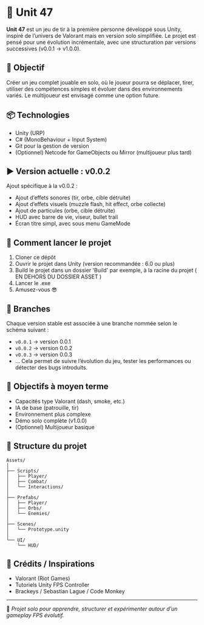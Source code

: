 
# 🎯 Unit 47

**Unit 47** est un jeu de tir à la première personne développé sous Unity, inspiré de l’univers de Valorant mais en version solo simplifiée. Le projet est pensé pour une évolution incrémentale, avec une structuration par versions successives (v0.0.1 → v1.0.0).

## 🔧 Objectif

Créer un jeu complet jouable en solo, où le joueur pourra se déplacer, tirer, utiliser des compétences simples et évoluer dans des environnements variés. Le multijoueur est envisagé comme une option future.

## 📦 Technologies
- Unity (URP)
- C# (MonoBehaviour + Input System)
- Git pour la gestion de version
- (Optionnel) Netcode for GameObjects ou Mirror (multijoueur plus tard)

## ▶️ Version actuelle : v0.0.2

Ajout spécifique à la v0.0.2 : 
- Ajout d’effets sonores (tir, orbe, cible détruite)
- Ajout d’effets visuels (muzzle flash, hit effect, orbe collecte)
- Ajout de particules (orbe, cible détruite)
- HUD avec barre de vie, viseur, bullet trail
- Écran titre simpl, avec sous menu GameMode

## 🧪 Comment lancer le projet
1. Cloner ce dépôt
2. Ouvrir le projet dans Unity (version recommandée : 6.0 ou plus)
3. Build le projet dans un dossier 'Build' par exemple, à la racine du projet ( EN DEHORS DU DOSSIER ASSET ) 
4. Lancer le .exe
5. Amusez-vous 😎

## 🌱 Branches
Chaque version stable est associée à une branche nommée selon le schéma suivant :
- `v0.0.1` → version 0.0.1
- `v0.0.2` → version 0.0.2
- `v0.0.3` → version 0.0.3
- ...
Cela permet de suivre l’évolution du jeu, tester les performances ou détecter des bugs introduits.

## 🚀 Objectifs à moyen terme
- Capacités type Valorant (dash, smoke, etc.)
- IA de base (patrouille, tir)
- Environnement plus complexe
- Démo solo complète (v1.0.0)
- (Optionnel) Multijoueur basique

## 📁 Structure du projet
```
Assets/
│
├── Scripts/
│   ├── Player/
│   ├── Combat/
│   └── Interactions/
│
├── Prefabs/
│   ├── Player/
│   ├── Orbs/
│   └── Enemies/
│
├── Scenes/
│   └── Prototype.unity
│
└── UI/
    └── HUD/
```

## 🙌 Crédits / Inspirations
- Valorant (Riot Games)
- Tutoriels Unity FPS Controller
- Brackeys / Sebastian Lague / Code Monkey

---

🧠 *Projet solo pour apprendre, structurer et expérimenter autour d’un gameplay FPS évolutif.*

